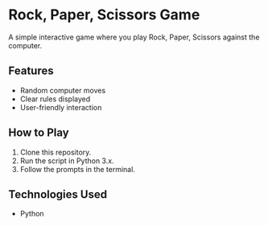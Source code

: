 # Rock, Paper, Scissors Game
A simple interactive game where you play Rock, Paper, Scissors against the computer.

## Features
- Random computer moves
- Clear rules displayed
- User-friendly interaction

## How to Play
1. Clone this repository.
2. Run the script in Python 3.x.
3. Follow the prompts in the terminal.

## Technologies Used
- Python
